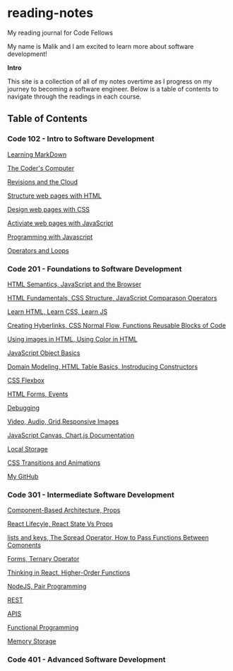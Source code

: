 # reading-notes

My reading journal for Code Fellows

My name is Malik and I am excited to learn more about software development!

**Intro** 

This site is a collection of all of my notes overtime as I progress on my journey to becoming a software engineer. Below is a table of contents to navigate through the readings in each course. 

## **Table of Contents**

### Code 102 - Intro to Software Development

[Learning MarkDown](102-notes/reading1.md)

[The Coder's Computer](102-notes/reading2.md)

[Revisions and the Cloud](102-notes/reading3.md)

[Structure web pages with HTML](102-notes/reading4.md)

[Design web pages with CSS](102-notes/reading5.md)

[Activiate web pages with JavaScript](102-notes/reading6.md)

[Programming with Javascript](102-notes/reading7.md)

[Operators and Loops](102-notes/reading8.md)

### Code 201 - Foundations to Software Development

[HTML Semantics, JavaScript and the Browser](201-notes/class-01.md)

[HTML Fundamentals, CSS Structure, JavaScript Comparason Operators](201-notes/class-02.md)

[Learn HTML, Learn CSS, Learn JS](201-notes/class-03.md)

[Creating Hyberlinks, CSS Normal Flow, Functions Reusable Blocks of Code](201-notes/class-04.md)

[Using images in HTML, Using Color in HTML](201-notes/class-05.md)

[JavaScript Object Basics](201-notes/class-06.md)

[Domain Modeling, HTML Table Basics, Instroducing Constructors](201-notes/class-07.md)

[CSS Flexbox](201-notes/class-08.md)

[HTML Forms, Events](201-notes/class-09.md)

[Debugging](201-notes/class-10.md)

[Video, Audio, Grid,Responsive Images](201-notes/class-11.md)

[JavaScript Canvas, Chart.js Documentation](201-notes/class-12.md)

[Local Storage](201-notes/class-13.md)

[CSS Transitions and Animations](201-notes/class-14.md)

[My GitHub](https://github.com/)

### Code 301 - Intermediate Software Development

[Component-Based Architecture, Props](301-notes/class-01.md)

[React Lifecyle, React State Vs Props](301-notes/class-02.md)

[lists and keys, The Spread Operator, How to Pass Functions Between Comonents](301-notes/class-03.md)

[Forms, Ternary Operator](301-notes/class-04.md)

[Thinking in React, Higher-Order Functions](301-notes/class-05.md)

[NodeJS, Pair Programming](301-notes/class-06.md)

[REST](301-notes/class-07.md)


[APIS](301-notes/class-08.md)

[Functional Programming](301-notes/class-09.md) 

[Memory Storage](301-notes/class-10.md)



### Code 401 - Advanced Software Development